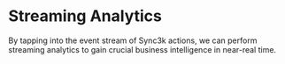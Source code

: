 # Streaming Analytics

By tapping into the event stream of Sync3k actions, we can perform streaming analytics to gain crucial business intelligence in near-real time.
